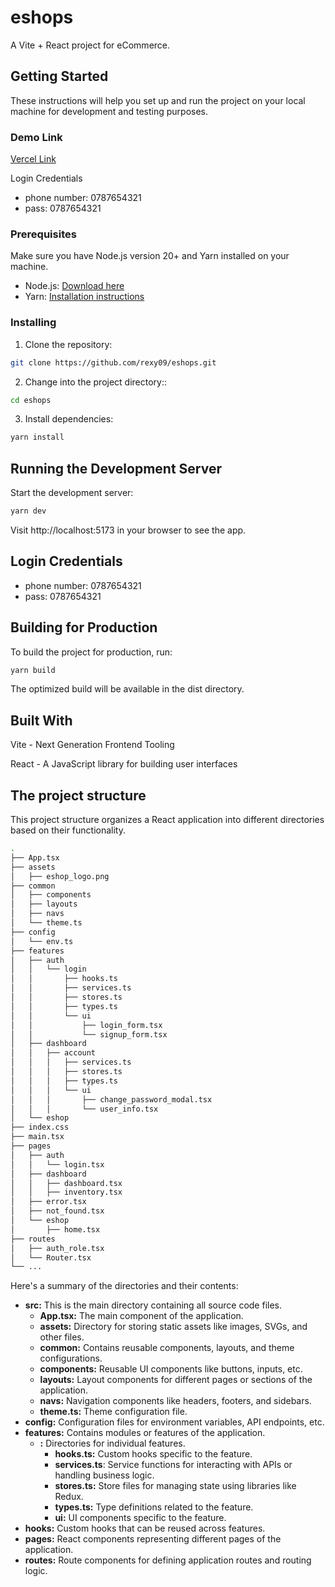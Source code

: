 # eshops

A Vite + React project for eCommerce.

## Getting Started

These instructions will help you set up and run the project on your local machine for development and testing purposes.

### Demo Link
[Vercel Link](https://eshops-tau.vercel.app)

Login Credentials
- phone number: 0787654321
- pass: 0787654321

### Prerequisites

Make sure you have Node.js version 20+ and Yarn installed on your machine.

- Node.js: [Download here](https://nodejs.org/)
- Yarn: [Installation instructions](https://classic.yarnpkg.com/en/docs/install/)

### Installing

1. Clone the repository:

```bash
git clone https://github.com/rexy09/eshops.git
```

2. Change into the project directory::

```bash
cd eshops
```

3. Install dependencies:
```bash
yarn install
```

## Running the Development Server
Start the development server:
```bash
yarn dev
```
Visit http://localhost:5173 in your browser to see the app.

## Login Credentials
- phone number: 0787654321
- pass: 0787654321

## Building for Production
To build the project for production, run:
```bash
yarn build
```
The optimized build will be available in the dist directory.

## Built With
Vite - Next Generation Frontend Tooling

React - A JavaScript library for building user interfaces

## The project structure
This project structure organizes a React application into different directories based on their functionality. 

```bash
.
├── App.tsx
├── assets
│   ├── eshop_logo.png
├── common
│   ├── components
│   ├── layouts
│   ├── navs
│   └── theme.ts
├── config
│   └── env.ts
├── features
│   ├── auth
│   │   └── login
│   │       ├── hooks.ts
│   │       ├── services.ts
│   │       ├── stores.ts
│   │       ├── types.ts
│   │       └── ui
│   │           ├── login_form.tsx
│   │           └── signup_form.tsx
│   ├── dashboard
│   │   ├── account
│   │   │   ├── services.ts
│   │   │   ├── stores.ts
│   │   │   ├── types.ts
│   │   │   └── ui
│   │   │       ├── change_password_modal.tsx
│   │   │       └── user_info.tsx
│   └── eshop
├── index.css
├── main.tsx
├── pages
│   ├── auth
│   │   └── login.tsx
│   ├── dashboard
│   │   ├── dashboard.tsx
│   │   ├── inventory.tsx
│   ├── error.tsx
│   ├── not_found.tsx
│   └── eshop
│       ├── home.tsx
├── routes
│   ├── auth_role.tsx
│   └── Router.tsx
└── ...

```
Here's a summary of the directories and their contents:

- **src:** This is the main directory containing all source code files.
   - **App.tsx:** The main component of the application.
   - **assets:** Directory for storing static assets like images, SVGs, and other files.
   - **common:** Contains reusable components, layouts, and theme configurations.
   - **components:** Reusable UI components like buttons, inputs, etc.
   - **layouts:** Layout components for different pages or sections of the application.
   - **navs:** Navigation components like headers, footers, and sidebars.
   - **theme.ts:** Theme configuration file.
- **config:** Configuration files for environment variables, API endpoints, etc.
- **features:** Contains modules or features of the application.
   - **<feature-name>:** Directories for individual features.
      - **hooks.ts:** Custom hooks specific to the feature.
      - **services.ts**: Service functions for interacting with APIs or handling business logic.
      - **stores.ts:** Store files for managing state using libraries like Redux.
      - **types.ts:** Type definitions related to the feature.
      - **ui:** UI components specific to the feature.
- **hooks:** Custom hooks that can be reused across features.
- **pages:** React components representing different pages of the application.
- **routes:** Route components for defining application routes and routing logic.
